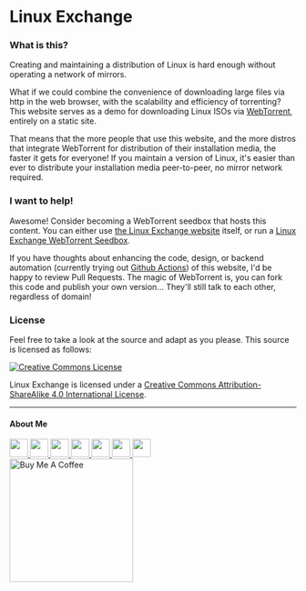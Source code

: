 # Linux Exchange

### What is this?

Creating and maintaining a distribution of Linux is hard enough without operating a network of mirrors.

What if we could combine the convenience of downloading large files via http in the web browser, with the scalability and efficiency of torrenting? This website serves as a demo for downloading Linux ISOs via [WebTorrent](https://webtorrent.io/faq), entirely on a static site.

That means that the more people that use this website, and the more distros that integrate WebTorrent for distribution of their installation media, the faster it gets for everyone! If you maintain a version of Linux, it's easier than ever to distribute your installation media peer-to-peer, no mirror network required.

### I want to help!

Awesome! Consider becoming a WebTorrent seedbox that hosts this content. You can either use [the Linux Exchange website](https://linux.exchange/) itself, or run a [Linux Exchange WebTorrent Seedbox](https://github.com/leoherzog/LinuxExchangeWebtorrentSeedbox).

If you have thoughts about enhancing the code, design, or backend automation (currently trying out [Github Actions](https://github.com/leoherzog/LinuxExchange/tree/master/.github)) of this website, I'd be happy to review Pull Requests. The magic of WebTorrent is, you can fork this code and publish your own version... They'll still talk to each other, regardless of domain!

### License

Feel free to take a look at the source and adapt as you please. This source is licensed as follows:

[![Creative Commons License](https://i.creativecommons.org/l/by-sa/4.0/88x31.png)](http://creativecommons.org/licenses/by-sa/4.0/)

Linux Exchange is licensed under a [Creative Commons Attribution-ShareAlike 4.0 International License](http://creativecommons.org/licenses/by-sa/4.0/).

- - - -

#### About Me

<a href="https://herzog.tech/" target="_blank">
  <img src="https://herzog.tech/signature/link.svg.png" width="32px" />
</a>
<a href="https://twitter.com/downtime" target="_blank">
  <img src="https://herzog.tech/signature/twitter.svg.png" width="32px" />
</a>
<a href="https://facebook.com/xd1936" target="_blank">
  <img src="https://herzog.tech/signature/facebook.svg.png" width="32px" />
</a>
<a href="https://github.com/leoherzog" target="_blank">
  <img src="https://herzog.tech/signature/github.svg.png" width="32px" />
</a>
<a href="https://keybase.io/leoherzog" target="_blank">
  <img src="https://herzog.tech/signature/keybase.svg.png" width="32px" />
</a>
<a href="https://www.linkedin.com/in/leoherzog" target="_blank">
  <img src="https://herzog.tech/signature/linkedin.svg.png" width="32px" />
</a>
<a href="https://hope.edu/directory/people/herzog-leo/" target="_blank">
  <img src="https://herzog.tech/signature/anchor.svg.png" width="32px" />
</a>
<br />
<a href="https://www.buymeacoffee.com/leoherzog" target="_blank">
  <img src="https://cdn.buymeacoffee.com/buttons/lato-black.png" alt="Buy Me A Coffee" width="217px" />
</a>
